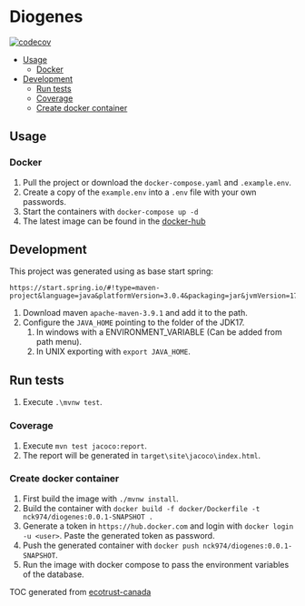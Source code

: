# Diogenes

[![codecov](https://codecov.io/github/nck974/diogenes/branch/main/graph/badge.svg?token=XDI3M0M5AE)](https://codecov.io/github/nck974/diogenes)

- [Usage](#usage)
  - [Docker](#docker)
- [Development](#development)
  - [Run tests](#run-tests)
  - [Coverage](#coverage)
  - [Create docker container](#create-docker-container)

## Usage

### Docker

1. Pull the project or download the `docker-compose.yaml` and `.example.env`.
1. Create a copy of the `example.env` into a `.env` file with your own passwords.
1. Start the containers with `docker-compose up -d`
1. The latest image can be found in the [docker-hub](https://hub.docker.com/r/nck974/diogenes/tags)

## Development

This project was generated using as base start spring:

```properties
https://start.spring.io/#!type=maven-project&language=java&platformVersion=3.0.4&packaging=jar&jvmVersion=17&groupId=io.nck&artifactId=diogenes&name=diogenes&description=Demo%20project%20for%20Spring%20Boot&packageName=io.nck.diogenes&dependencies=web]
```

1. Download maven `apache-maven-3.9.1` and add it to the path.
1. Configure the `JAVA_HOME` pointing to the folder of the JDK17.
    1. In windows with a ENVIRONMENT_VARIABLE (Can be added from path menu).
    1. In UNIX exporting with `export JAVA_HOME`.

## Run tests

1. Execute `.\mvnw test`.

### Coverage

1. Execute `mvn test jacoco:report`.
1. The report will be generated in `target\site\jacoco\index.html`.

### Create docker container

1. First build the image with `./mvnw install`.
1. Build the container with `docker build -f docker/Dockerfile -t nck974/diogenes:0.0.1-SNAPSHOT .`
1. Generate a token in `https://hub.docker.com` and login with `docker login -u <user>`. Paste the generated token as password.
1. Push the generated container with `docker push nck974/diogenes:0.0.1-SNAPSHOT`.
1. Run the image with docker compose to pass the environment variables of the database.

TOC generated from [ecotrust-canada](https://ecotrust-canada.github.io/markdown-toc/)
